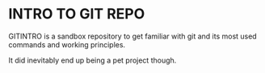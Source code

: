 # INTRO TO GIT REPO

GITINTRO is a sandbox repository to get familiar with git and its most used commands and working principles.

It did inevitably end up being a pet project though.
